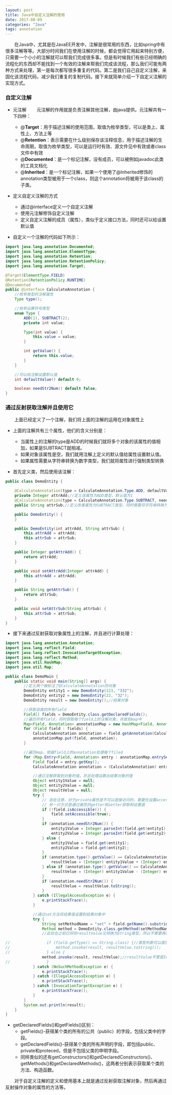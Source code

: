 ```yaml
---
layout: post
title: Java中自定义注解的使用
date: 2017-08-09
categories: "Java"
tags: annotation
---
```


&ensp;&ensp;&ensp;&ensp;在Java中，尤其是在JavaEE开发中，注解是很常用的东西，比如spring中有很多注解等等。大部分时间我们在使用注解的时候，都会觉得它用起来特别方便，只需要一个小小的注解就可以帮我们完成很多事。但是有时候我们有些已经明确的流程化的东西却不能找到一个有效的注解来帮我们完成该流程，那么我们可能有两种方式来处理，第一是每次都写很多重复的代码。第二是我们自己自定义注解，来固化该流程代码，减少我们重复的复制代码。接下来就简单介绍一下自定义注解的实现方式。

### 自定义注解

- 元注解
&ensp;&ensp;&ensp;&ensp;元注解的作用就是负责注解其他注解，由java提供。元注解共有一下四种：

    - @**Target**：用于描述注解的使用范围，取值为枚举类型，可以是类上、属性上、方法上等
    - @**Retention**：表示需要在什么级别保存该注释信息，用于描述注解的生命周期，取值为枚举类型，可以是运行时有效、源文件见中有效或者class文件中有效
    - @**Documented**：是一个标记注解，没有成员，可以被例如javadoc此类的工具文档化
    - @**Inherited**：是一个标记注解，如果一个使用了@Inherited修饰的annotation类型被用于一个class，则这个annotation将被用于该class的子类。

- 定义自定义注解的方式
    - 通过@interface定义一个自定义注解
    - 使用元注解修饰自定义注解
    - 定义自定义注解的成员（属性），类似于定义接口方法，同时还可以给设置默认值

- 自定义一个注解的代码如下所示：

```java
import java.lang.annotation.Documented;
import java.lang.annotation.ElementType;
import java.lang.annotation.Retention;
import java.lang.annotation.RetentionPolicy;
import java.lang.annotation.Target;

@Target(ElementType.FIELD)
@Retention(RetentionPolicy.RUNTIME)
@Documented
public @interface CalculateAnnotation {
    //枚举类型的注解属性
    Type type();

    //枚举运算符号类型
    enum Type {
        ADD(1), SUBTRACT(2);
        private int value;

        Type(int value) {
            this.value = value;
        }

        int getValue() {
            return this.value;
        }
    }

    //可以给注解设置默认值
    int defaultValue() default 0;

    boolean needStr2Num() default false;
}
```

### 通过反射获取注解并且使用它

&ensp;&ensp;&ensp;&ensp;上面已经定义了一个注解，我们将上面的注解的运用在对象属性上

- 上面的注解共有三个属性，他们的含义分别是：
    - 当属性上的注解的type是ADD的时候我们就将多个对象的该属性的值相加，如果是SUBTRACT就相减。
    - 如果对象该属性是空，我们就用注解上定义的默认值给属性设置默认值。
    - 如果属性需要从字符串转换为数字类型，我们就将属性进行强制类型转换

- 首先定义类，然后使用该注解：

```java
public class DemoEntity {

    @CalculateAnnotation(type = CalculateAnnotation.Type.ADD, defaultValue = 1)
    private Integer attrAdd;//定义该属性为ADD类型，默认值为1
    @CalculateAnnotation(type = CalculateAnnotation.Type.SUBTRACT, needStr2Num = true)
    public String attrSub;//定义改善属性为SUBTRACT类型，同时需要将字符串转换为数字

    public DemoEntity() {
    }

    public DemoEntity(int attrAdd, String attrSub) {
        this.attrAdd = attrAdd;
        this.attrSub = attrSub;
    }

    public Integer getAttrAdd() {
        return attrAdd;
    }

    public void setAttrAdd(Integer attrAdd) {
        this.attrAdd = attrAdd;
    }

    public String getAttrSub() {
        return attrSub;
    }

    public void setAttrSub(String attrSub) {
        this.attrSub = attrSub;
    }
}

```

- 接下来通过反射获取对象属性上的注解，并且进行计算处理：

```java
import java.lang.annotation.Annotation;
import java.lang.reflect.Field;
import java.lang.reflect.InvocationTargetException;
import java.lang.reflect.Method;
import java.util.HashMap;
import java.util.Map;

public class DemoMain {
    public static void main(String[] args) {
        //定义两个被标注了@CalculateAnnotation的对象
        DemoEntity entity1 = new DemoEntity(123, "332");
        DemoEntity entity2 = new DemoEntity(22, "32");
        DemoEntity result = new DemoEntity();//结果对象

        //获取该类的所有field
        Field[] fields = DemoEntity.class.getDeclaredFields();
        //遍历所有field，同时获取每个field上的注解对象，存放到map中
        Map<Field, Annotation> annotationMap = new HashMap<Field, Annotation>();
        for (Field field : fields) {
            CalculateAnnotation annotation = field.getAnnotation(CalculateAnnotation.class);
            annotationMap.put(field, annotation);
        }

        //遍历map，依据field上的annotation处理每个filed
        for (Map.Entry<Field, Annotation> entry : annotationMap.entrySet()) {
            Field field = entry.getKey();
            CalculateAnnotation annotation = (CalculateAnnotation) entry.getValue();

            //通过注解获取到对象的值，并且处理运算出结果对象的值
            Object entity1Value = null;
            Object entity2Value = null;
            Object resultVelue = null;
            try {
                // 该处注意，对于private属性是不可以直接访问的，需要先设置accessible。
                // 另一只方式是通过属性的getter和setter获取和设置值
                if (!field.isAccessible()) {
                    field.setAccessible(true);
                }
                if (annotation.needStr2Num()) {
                    entity1Value = Integer.parseInt(field.get(entity1).toString());
                    entity2Value = Integer.parseInt(field.get(entity2).toString());
                } else {
                    entity1Value = field.get(entity1);
                    entity2Value = field.get(entity2);
                }
                if (annotation.type().getValue() == CalculateAnnotation.Type.ADD.getValue()) {
                    resultVelue = (Integer) entity1Value + (Integer) entity2Value;
                } else if (annotation.type().getValue() == CalculateAnnotation.Type.SUBTRACT.getValue()) {
                    resultVelue = (Integer) entity1Value - (Integer) entity2Value;
                }
                if (annotation.needStr2Num()) {
                    resultVelue = resultVelue.toString();
                }
            } catch (IllegalAccessException e) {
                e.printStackTrace();
            }

            //通过set方法将结果值设置到结果对象中
            try {
                String setMethodName = "set" + field.getName().substring(0, 1).toUpperCase() + field.getName().substring(1);
                Method method = DemoEntity.class.getMethod(setMethodName, field.getType());
                //此处在之前已将将resultValue又转换为String类型，所以不需要再转换

//                if (field.getType() == String.class) {//类型判断可以直接通过==判断
//                    method.invoke(result, resultVelue.toString());
//                } else {
                method.invoke(result, resultVelue);//resultValue不管是Integer还是int都可以执行
//                }
            } catch (NoSuchMethodException e) {
                e.printStackTrace();
            } catch (IllegalAccessException e) {
                e.printStackTrace();
            } catch (InvocationTargetException e) {
                e.printStackTrace();
            }
        }
        System.out.println(result);
    }
}

```

- getDeclaredFields()和getFields()区别：
    - getFields()-获得某个类的所有的公共（public）的字段，包括父类中的字段。
    - getDeclaredFields()-获得某个类的所有声明的字段，即包括public、private和proteced，但是不包括父类的申明字段。
    - 同样类似的还有getConstructors()和getDeclaredConstructors()、getMethods()和getDeclaredMethods()，这两者分别表示获取某个类的方法、构造函数。

&ensp;&ensp;&ensp;&ensp;对于自定义注解的定义和使用基本上就是通过反射获取注解对象，然后再通过反射操作对象的属性的方法等。
